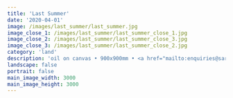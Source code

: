 ```yaml
---
title: 'Last Summer'
date: '2020-04-01'
image: /images/last_summer/last_summer.jpg
image_close_1: /images/last_summer/last_summer_close_1.jpg
image_close_2: /images/last_summer/last_summer_close_3.jpg
image_close_3: /images/last_summer/last_summer_close_2.jpg
category: 'land'
description: 'oil on canvas • 900x900mm • <a href="mailto:enquiries@sarahanneartist.com" target="_blank" rel="noopener noreferrer">enquire</a>'
landscape: false
portrait: false
main_image_width: 3000
main_image_height: 3000
---
```

